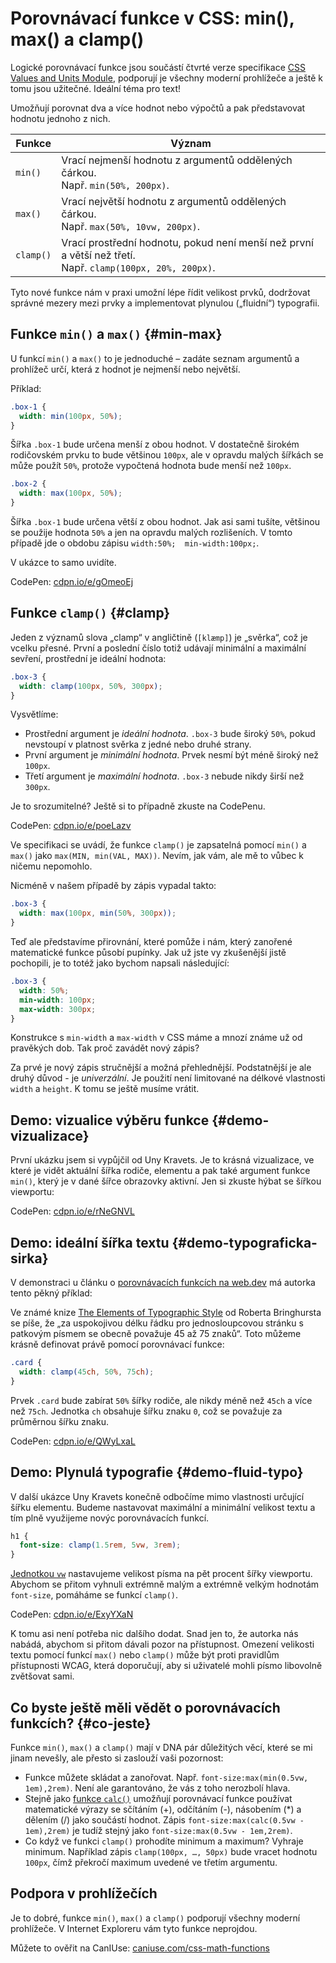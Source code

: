 # Porovnávací funkce v CSS: min(), max() a clamp()

Logické porovnávací funkce jsou součástí čtvrté verze specifikace [CSS Values and Units Module](https://www.w3.org/TR/css-values-4/#comp-func), podporují je všechny moderní prohlížeče a ještě k tomu jsou užitečné. Ideální téma pro text!

Umožňují porovnat dva a více hodnot nebo výpočtů a pak představovat hodnotu jednoho z nich.

|   Funkce     |   Význam     |
|--------------|--------------|
| `min()`      |  Vrací nejmenší hodnotu z argumentů oddělených čárkou. <br> Např. `min(50%, 200px)`. |
| `max()`      |  Vrací největší hodnotu z argumentů oddělených čárkou. <br> Např. `max(50%, 10vw, 200px)`. |
| `clamp()`    |  Vrací prostřední hodnotu, pokud není menší než první a větší než třetí. <br> Např. `clamp(100px, 20%, 200px)`. |

Tyto nové funkce nám v praxi umožní lépe řídit velikost prvků, dodržovat správné mezery mezi prvky a implementovat plynulou („fluidní“) typografii.

## Funkce `min()` a `max()` {#min-max}

U funkcí `min()` a `max()` to je jednoduché – zadáte seznam argumentů a prohlížeč určí, která z hodnot je nejmenší nebo největší.

Příklad:

```css
.box-1 {
  width: min(100px, 50%);
}
```

Šířka `.box-1` bude určena menší z obou hodnot. V dostatečně širokém rodičovském prvku to bude většinou `100px`, ale v opravdu malých šířkách se může použít `50%`, protože vypočtená hodnota bude menší než `100px`.

```css
.box-2 {
  width: max(100px, 50%);
}
```

Šířka `.box-1` bude určena větší z obou hodnot. Jak asi sami tušíte, většinou se použije hodnota `50%` a jen na opravdu malých rozlišeních. V tomto případě jde o obdobu zápisu `width:50%;  min-width:100px;`.

V ukázce to samo uvidíte.

CodePen: [cdpn.io/e/gOmeoEj](https://codepen.io/machal/pen/gOmeoEj?editors=1100)

## Funkce `clamp()` {#clamp}

Jeden z významů slova „clamp“ v angličtině (`[klæmp]`) je „svěrka“, což je vcelku přesné. První a poslední číslo totiž udávají minimální a maximální sevření, prostřední je ideální hodnota:

```css
.box-3 {
  width: clamp(100px, 50%, 300px);
}
```

Vysvětlíme:

- Prostřední argument je _ideální hodnota_. `.box-3` bude široký `50%`, pokud nevstoupí v platnost svěrka z jedné nebo druhé strany.
- První argument je _minimální hodnota_. Prvek nesmí být méně široký než `100px`.
- Třetí argument je _maximální hodnota_. `.box-3` nebude nikdy širší než `300px`.

Je to srozumitelné? Ještě si to případně zkuste na CodePenu.

CodePen: [cdpn.io/e/poeLazv](https://codepen.io/machal/pen/poeLazv?editors=1100)

Ve specifikaci se uvádí, že funkce `clamp()` je zapsatelná pomocí `min()` a `max()` jako `max(MIN, min(VAL, MAX))`. Nevím, jak vám, ale mě to vůbec k ničemu nepomohlo.

Nicméně v našem případě by zápis vypadal takto:

```css
.box-3 {
  width: max(100px, min(50%, 300px));
}
```

Teď ale představíme přirovnání, které pomůže i nám, který zanořené matematické funkce působí pupínky. Jak už jste vy zkušenější jistě pochopili, je to totéž jako bychom napsali následující:

```css
.box-3 {
  width: 50%;
  min-width: 100px;
  max-width: 300px;
}
```

Konstrukce s `min-width` a `max-width` v CSS máme a mnozí známe už od pravěkých dob. Tak proč zavádět nový zápis?

Za prvé je nový zápis stručnější a možná přehlednější. Podstatnější je ale druhý důvod - je _univerzální_. Je použití není limitované na délkové vlastnosti `width` a `height`. K tomu se ještě musíme vrátit.

## Demo: vizualice výběru funkce {#demo-vizualizace}

První ukázku jsem si vypůjčil od Uny Kravets. Je to krásná vizualizace, ve které je vidět aktuální šířka rodiče, elementu a pak také argument funkce `min()`, který je v dané šířce obrazovky aktivní. Jen si zkuste hýbat se šířkou viewportu:

CodePen: [cdpn.io/e/rNeGNVL](https://codepen.io/una/pen/rNeGNVL)

## Demo: ideální šířka textu {#demo-typograficka-sirka}

V demonstraci u článku o [porovnávacích funkcích na web.dev](https://web.dev/min-max-clamp/) má autorka tento pěkný příklad:

Ve známé knize [The Elements of Typographic Style](http://webtypography.net/2.1.2#:~:text=%E2%80%9CAnything%20from%2045%20to%2075,is%2040%20to%2050%20characters.%E2%80%9D) od Roberta Bringhursta se píše, že „za uspokojivou délku řádku pro jednosloupcovou stránku s patkovým písmem se obecně považuje 45 až 75 znaků“. Toto můžeme krásně definovat právě pomocí porovnávací funkce:

```css
.card {
  width: clamp(45ch, 50%, 75ch);
}
```

Prvek `.card` bude zabírat `50%` šířky rodiče, ale nikdy méně než `45ch` a více než `75ch`. Jednotka `ch` obsahuje šířku znaku `0`, což se považuje za průměrnou šířku znaku.

CodePen: [cdpn.io/e/QWyLxaL](https://codepen.io/una/pen/QWyLxaL)

## Demo: Plynulá typografie {#demo-fluid-typo}

V další ukázce Uny Kravets konečně odbočíme mimo vlastnosti určující šířku elementu. Budeme nastavovat maximální a minimální velikost textu a tím plně využijeme novýc porovnávacích funkcí.

```css
h1 {
  font-size: clamp(1.5rem, 5vw, 3rem);
}
```

[Jednotkou `vw`](jednotky.md) nastavujeme velikost písma na pět procent šířky viewportu. Abychom se přitom vyhnuli extrémně malým a extrémně velkým hodnotám `font-size`, pomáháme se funkcí `clamp()`.

CodePen: [cdpn.io/e/ExyYXaN](https://codepen.io/una/pen/ExyYXaN)

K tomu asi není potřeba nic dalšího dodat. Snad jen to, že autorka nás nabádá, abychom si přitom dávali pozor na přístupnost. Omezení velikosti textu pomocí funkcí `max()` nebo `clamp()` může být proti pravidlům přístupnosti WCAG, která doporučují, aby si uživatelé mohli písmo libovolně zvětšovat sami.

## Co byste ještě měli vědět o porovnávacích funkcích? {#co-jeste}

Funkce `min()`, `max()` a `clamp()` mají v DNA pár důležitých věcí, které se mi jinam nevešly, ale přesto si zaslouží vaši pozornost:

- Funkce můžete skládat a zanořovat. Např. `font-size:max(min(0.5vw, 1em),2rem)`. Není ale garantováno, že vás z toho nerozbolí hlava.
- Stejně jako [funkce `calc()`](css3-calc.md) umožňují porovnávací funkce používat matematické výrazy se sčítáním (+), odčítáním (-), násobením (*) a dělením (/) jako součástí hodnot. Zápis `font-size:max(calc(0.5vw - 1em),2rem)` je tudíž stejný jako `font-size:max(0.5vw - 1em,2rem)`.
- Co když ve funkci `clamp()` prohodíte minimum a maximum? Vyhraje minimum. Například zápis `clamp(100px, …, 50px)` bude vracet hodnotu `100px`, čímž překročí maximum uvedené ve třetím argumentu.

## Podpora v prohlížečích

Je to dobré, funkce `min()`, `max()` a `clamp()` podporují všechny moderní prohlížeče. V Internet Exploreru vám tyto funkce neprojdou.

Můžete to ověřit na CanIUse: [caniuse.com/css-math-functions](https://caniuse.com/css-math-functions)
